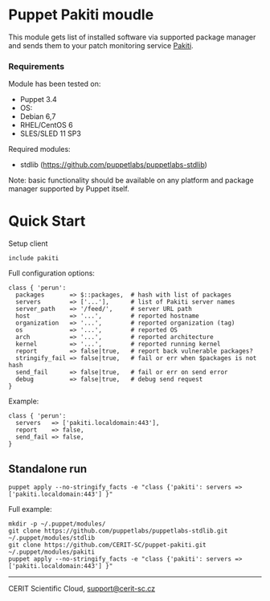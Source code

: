 # Puppet Pakiti moudle

This module gets list of installed software via supported package
manager and sends them to your patch monitoring service
[Pakiti](http://pakiti.sourceforge.net/).

### Requirements

Module has been tested on:

* Puppet 3.4
* OS:
 * Debian 6,7
 * RHEL/CentOS 6
 * SLES/SLED 11 SP3

Required modules:

* stdlib (https://github.com/puppetlabs/puppetlabs-stdlib)

Note: basic functionality should be available on any platform and
package manager supported by Puppet itself.

# Quick Start

Setup client

```puppet
include pakiti
```

Full configuration options:

```puppet
class { 'perun':
  packages       => $::packages,  # hash with list of packages
  servers        => ['...'],      # list of Pakiti server names
  server_path    => '/feed/',     # server URL path
  host           => '...',        # reported hostname
  organization   => '...',        # reported organization (tag)
  os             => '...',        # reported OS
  arch           => '...',        # reported architecture
  kernel         => '...',        # reported running kernel
  report         => false|true,   # report back vulnerable packages?
  stringify_fail => false|true,   # fail or err when $packages is not hash
  send_fail      => false|true,   # fail or err on send error
  debug          => false|true,   # debug send request
}
```

Example:

```puppet
class { 'perun':
  servers   => ['pakiti.localdomain:443'],
  report    => false,
  send_fail => false,
}
```

## Standalone run

```shell
puppet apply --no-stringify_facts -e "class {'pakiti': servers => ['pakiti.localdomain:443'] }"
```

Full example: 

```shell
mkdir -p ~/.puppet/modules/
git clone https://github.com/puppetlabs/puppetlabs-stdlib.git ~/.puppet/modules/stdlib
git clone https://github.com/CERIT-SC/puppet-pakiti.git ~/.puppet/modules/pakiti
puppet apply --no-stringify_facts -e "class {'pakiti': servers => ['pakiti.localdomain:443'] }"
```

***

CERIT Scientific Cloud, <support@cerit-sc.cz>
